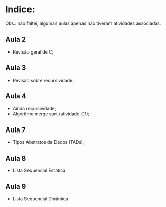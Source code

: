 # Indice:

Obs.: não faltei, algumas aulas apenas não tiveram atividades associadas.

## Aula 2

- Revisão geral de C;

## Aula 3

- Revisão sobre recursividade;

## Aula 4

- Ainda recursividade;
- Algoritmo merge sort (atividade-01);

## Aula 7

- Tipos Abstratos de Dados (TADs);

## Aula 8

- Lista Sequencial Estática

## Aula 9

- Lista Sequencial Dinâmica

